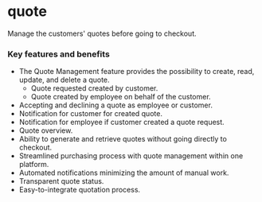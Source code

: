 # quote

Manage the customers' quotes before going to checkout.

### Key features and benefits
* The Quote Management feature provides the possibility to create, read, update, and delete a quote.
    * Quote requested created by customer.
    * Quote created by employee on behalf of the customer.
* Accepting and declining a quote as employee or customer.
* Notification for customer for created quote.
* Notification for employee if customer created a quote request.
* Quote overview.
* Ability to generate and retrieve quotes without going directly to checkout.
* Streamlined purchasing process with quote management within one platform.
* Automated notifications minimizing the amount of manual work.
* Transparent quote status.
* Easy-to-integrate quotation process.
